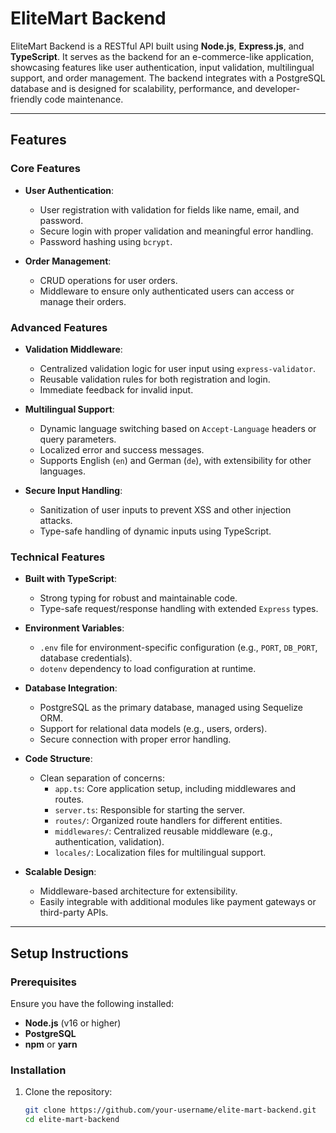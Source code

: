# **EliteMart Backend**

EliteMart Backend is a RESTful API built using **Node.js**, **Express.js**, and **TypeScript**. It serves as the backend for an e-commerce-like application, showcasing features like user authentication, input validation, multilingual support, and order management. The backend integrates with a PostgreSQL database and is designed for scalability, performance, and developer-friendly code maintenance.

---

## **Features**

### **Core Features**
- **User Authentication**:
  - User registration with validation for fields like name, email, and password.
  - Secure login with proper validation and meaningful error handling.
  - Password hashing using `bcrypt`.

- **Order Management**:
  - CRUD operations for user orders.
  - Middleware to ensure only authenticated users can access or manage their orders.

### **Advanced Features**
- **Validation Middleware**:
  - Centralized validation logic for user input using `express-validator`.
  - Reusable validation rules for both registration and login.
  - Immediate feedback for invalid input.

- **Multilingual Support**:
  - Dynamic language switching based on `Accept-Language` headers or query parameters.
  - Localized error and success messages.
  - Supports English (`en`) and German (`de`), with extensibility for other languages.

- **Secure Input Handling**:
  - Sanitization of user inputs to prevent XSS and other injection attacks.
  - Type-safe handling of dynamic inputs using TypeScript.

### **Technical Features**
- **Built with TypeScript**:
  - Strong typing for robust and maintainable code.
  - Type-safe request/response handling with extended `Express` types.

- **Environment Variables**:
  - `.env` file for environment-specific configuration (e.g., `PORT`, `DB_PORT`, database credentials).
  - `dotenv` dependency to load configuration at runtime.

- **Database Integration**:
  - PostgreSQL as the primary database, managed using Sequelize ORM.
  - Support for relational data models (e.g., users, orders).
  - Secure connection with proper error handling.

- **Code Structure**:
  - Clean separation of concerns:
    - `app.ts`: Core application setup, including middlewares and routes.
    - `server.ts`: Responsible for starting the server.
    - `routes/`: Organized route handlers for different entities.
    - `middlewares/`: Centralized reusable middleware (e.g., authentication, validation).
    - `locales/`: Localization files for multilingual support.

- **Scalable Design**:
  - Middleware-based architecture for extensibility.
  - Easily integrable with additional modules like payment gateways or third-party APIs.

---

## **Setup Instructions**

### **Prerequisites**
Ensure you have the following installed:
- **Node.js** (v16 or higher)
- **PostgreSQL**
- **npm** or **yarn**

### **Installation**
1. Clone the repository:
   ```bash
   git clone https://github.com/your-username/elite-mart-backend.git
   cd elite-mart-backend
